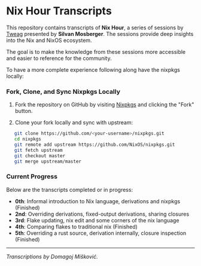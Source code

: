 # Nix Hour Transcripts

This repository contains transcripts of **Nix Hour**, a series of sessions by 
[Tweag](https://www.tweag.io/) presented by **Silvan Mosberger**. The sessions 
provide deep insights into the Nix and NixOS ecosystem.

The goal is to make the knowledge from these sessions more accessible and easier 
to reference for the community.

To have a more complete experience following along have the nixpkgs locally:

### Fork, Clone, and Sync Nixpkgs Locally

1. Fork the repository on GitHub by visiting [Nixpkgs](https://github.com/NixOS/nixpkgs) and clicking the "Fork" button.

2. Clone your fork locally and sync with upstream:

```bash
   git clone https://github.com/<your-username>/nixpkgs.git
   cd nixpkgs
   git remote add upstream https://github.com/NixOS/nixpkgs.git
   git fetch upstream
   git checkout master
   git merge upstream/master
```

### Current Progress

Below are the transcripts completed or in progress:

- **0th**: Informal introduction to Nix language, derivations and nixpkgs (Finished)
- **2nd**: Overriding derivations, fixed-output derivations, sharing closures
- **3rd**: Flake updating, nix edit and some corners of the nix language
- **4th**: Comparing flakes to traditional nix (Finished)
- **5th**: Overriding a rust source, derivation internally, closure inspection (Finished)
---

*Transcriptions by Domagoj Mišković.*
